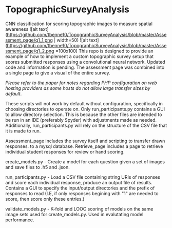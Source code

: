 # TopographicSurveyAnalysis
CNN classification for scoring topographic images to measure spatial awareness
![alt text](https://github.com/tbenne10/TopographicSurveyAnalysis/blob/master/Assessment_page/q1_1.png | width=50)
![alt text](https://github.com/tbenne10/TopographicSurveyAnalysis/blob/master/Assessment_page/q1_2.png =100x100)
This repo is designed to provide an example of how to implement a custom topographic survey setup that scores submitted responses using a convolutional neural network. Updated code and information is pending. The assessment page was combined into a single page to give a visual of the entire survey. 

*Please refer to the paper for notes regarding PHP configuration on web hosting providers as some hosts do not allow large transfer sizes by default*. 

These scripts will not work by default without configuration, specifically in choosing directories to operate on. Only run_participants.py contains a GUI to allow directory selection. This is because the other files are intended to be run in an IDE (preferably Spyder) with adjustments made as needed. Additionally, run_participants.py will rely on the structure of the CSV file that it is made to run. 

Assessment_page includes the survey itself and scripting to transfer drawn responses. to a mysql database. 
Retrieve_page includes a page to retrieve individual student responses for review or hand scoring. 

create_models.py - Create a model for each question given a set of images and save files to .h5 and .json. 

run_participants.py - Load a CSV file containing string URIs of responses and score each individual response, produce an output file of results. Contains a GUI to specify the input/output directories and the prefix of responses to read (I.E, if only responses begining with "1" are needed to score, then score only these entries.)

validate_models.py - K-fold and LOOC scoring of models on the same image sets used for create_models.py. Used in evalutating model performance. 
